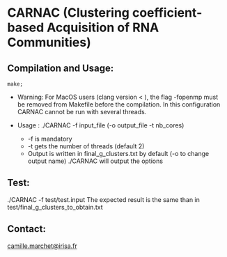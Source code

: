 CARNAC (Clustering coefficient-based Acquisition of RNA Communities)
====================================================================


Compilation and Usage:
----------------------
	make;

* Warning:
For MacOS users (clang version < ), the flag -fopenmp must be removed from Makefile before the compilation. In this configuration CARNAC cannot be run with several threads.



* Usage :
	./CARNAC -f input_file (-o output_file -t nb_cores)
	* -f is mandatory
	* -t gets the number of threads (default 2)
	* Output is written in final_g_clusters.txt by default (-o to change output name)
./CARNAC will output the options


Test:
-----
./CARNAC -f test/test.input
The expected result is the same than in test/final_g_clusters_to_obtain.txt


Contact:
--------
camille.marchet@irisa.fr
